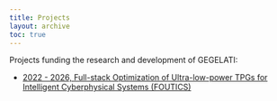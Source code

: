 ```yaml
---
title: Projects
layout: archive
toc: true
---
```


Projects funding the research and development of GEGELATI:
- [2022 - 2026, Full-stack Optimization of Ultra-low-power TPGs for Intelligent Cyberphysical Systems (FOUTICS)](foutics)
